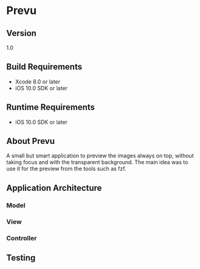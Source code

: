 # Prevu

## Version
1.0

## Build Requirements
+ Xcode 8.0 or later
+ iOS 10.0 SDK or later

## Runtime Requirements
+ iOS 10.0 SDK or later

## About Prevu
A small but smart application to preview the images always on top, without taking focus and with the transparent background. The main idea was to use it for the preview from the tools such as fzf.

## Application Architecture

### Model

### View

### Controller


## Testing

